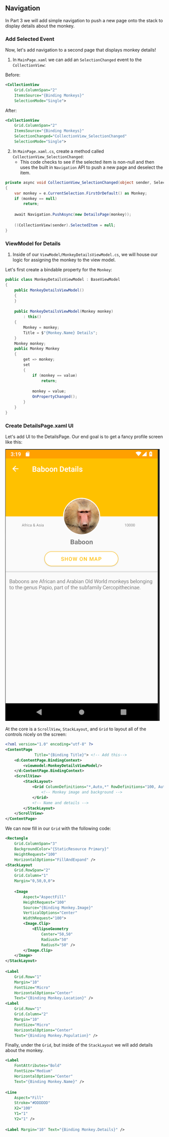 ## Navigation

In Part 3 we will add simple navigation to push a new page onto the stack to display details about the monkey.

### Add Selected Event

Now, let's add navigation to a second page that displays monkey details!

1. In `MainPage.xaml` we can add an `SelectionChanged` event to the `CollectionView`:

Before:

```xml
<CollectionView
    Grid.ColumnSpan="2"
    ItemsSource="{Binding Monkeys}"
    SelectionMode="Single">
```

After:
```xml
<CollectionView
    Grid.ColumnSpan="2"
    ItemsSource="{Binding Monkeys}"
    SelectionChanged="CollectionView_SelectionChanged"
    SelectionMode="Single">
```


2. In `MainPage.xaml.cs`, create a method called `CollectionView_SelectionChanged`:
    - This code checks to see if the selected item is non-null and then uses the built in `Navigation` API to push a new page and deselect the item.

```csharp
private async void CollectionView_SelectionChanged(object sender, SelectionChangedEventArgs e)
{
    var monkey = e.CurrentSelection.FirstOrDefault() as Monkey;
    if (monkey == null)
        return;

    await Navigation.PushAsync(new DetailsPage(monkey));

    ((CollectionView)sender).SelectedItem = null;
}
```

### ViewModel for Details

1. Inside of our `ViewModel/MonkeyDetailsViewModel.cs`, we will house our logic for assigning the monkey to the view model.

Let's first create a bindable property for the `Monkey`:

```csharp
public class MonkeyDetailsViewModel : BaseViewModel
{
    public MonkeyDetailsViewModel()
    {
    }

    public MonkeyDetailsViewModel(Monkey monkey)
        : this()
    {
        Monkey = monkey;
        Title = $"{Monkey.Name} Details";
    }
    Monkey monkey;
    public Monkey Monkey
    {
        get => monkey;
        set
        {
            if (monkey == value)
                return;

            monkey = value;
            OnPropertyChanged();
        }
    }
}
```

### Create DetailsPage.xaml UI

Let's add UI to the DetailsPage. Our end goal is to get a fancy profile screen like this:

![](Art/Details.PNG)

At the core is a `ScrollView`, `StackLayout`, and `Grid` to layout all of the controls nicely on the screen:

```xml
<?xml version="1.0" encoding="utf-8" ?>
<ContentPage 
             Title="{Binding Title}"> <!-- Add this-->
    <d:ContentPage.BindingContext>
        <viewmodel:MonkeyDetailsViewModel/>
    </d:ContentPage.BindingContext>
    <ScrollView>
        <StackLayout>
            <Grid ColumnDefinitions="*,Auto,*" RowDefinitions="100, Auto">
                <!-- Monkey image and background -->
            </Grid>   
            <!-- Name and details -->
        </StackLayout>
    </ScrollView>
</ContentPage>
```

We can now fill in our `Grid` with the following code:

```xml
<Rectangle
    Grid.ColumnSpan="3"
    BackgroundColor="{StaticResource Primary}"
    HeightRequest="100"
    HorizontalOptions="FillAndExpand" />
<StackLayout
    Grid.RowSpan="2"
    Grid.Column="1"
    Margin="0,50,0,0">

    <Image
        Aspect="AspectFill"
        HeightRequest="100"
        Source="{Binding Monkey.Image}"
        VerticalOptions="Center"
        WidthRequest="100">
        <Image.Clip>
            <EllipseGeometry
                Center="50,50"
                RadiusX="50"
                RadiusY="50" />
        </Image.Clip>
    </Image>
</StackLayout>

<Label
    Grid.Row="1"
    Margin="10"
    FontSize="Micro"
    HorizontalOptions="Center"
    Text="{Binding Monkey.Location}" />
<Label
    Grid.Row="1"
    Grid.Column="2"
    Margin="10"
    FontSize="Micro"
    HorizontalOptions="Center"
    Text="{Binding Monkey.Population}" />
```

Finally, under the `Grid`, but inside of the `StackLayout` we will add details about the monkey.

```xml
<Label
    FontAttributes="Bold"
    FontSize="Medium"
    HorizontalOptions="Center"
    Text="{Binding Monkey.Name}" />

<Line
    Aspect="Fill"
    Stroke="#DDDDDD"
    X2="100"
    Y1="1"
    Y2="1" />

<Label Margin="10" Text="{Binding Monkey.Details}" />
```
